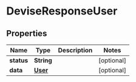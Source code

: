 
# DeviseResponseUser

## Properties
Name | Type | Description | Notes
------------ | ------------- | ------------- | -------------
**status** | **String** |  |  [optional]
**data** | [**User**](User.md) |  |  [optional]




